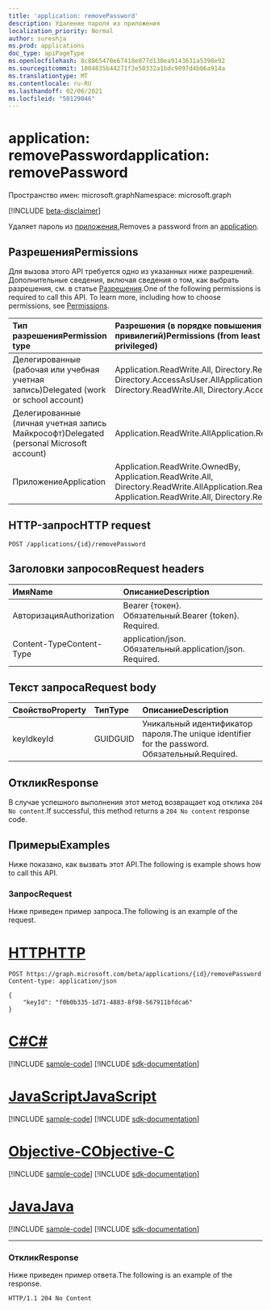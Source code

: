 ```yaml
---
title: 'application: removePassword'
description: Удаление пароля из приложения
localization_priority: Normal
author: sureshja
ms.prod: applications
doc_type: apiPageType
ms.openlocfilehash: 8c8865470e67418e877d130ea9143631a5398e92
ms.sourcegitcommit: 1004835b44271f2e50332a1bdc9097d4b06a914a
ms.translationtype: MT
ms.contentlocale: ru-RU
ms.lasthandoff: 02/06/2021
ms.locfileid: "50129046"
---
```

# <a name="application-removepassword"></a><span data-ttu-id="e5bc8-103">application: removePassword</span><span class="sxs-lookup"><span data-stu-id="e5bc8-103">application: removePassword</span></span>

<span data-ttu-id="e5bc8-104">Пространство имен: microsoft.graph</span><span class="sxs-lookup"><span data-stu-id="e5bc8-104">Namespace: microsoft.graph</span></span>

[!INCLUDE [beta-disclaimer](../../includes/beta-disclaimer.md)]

<span data-ttu-id="e5bc8-105">Удаляет пароль из [приложения.](../resources/application.md)</span><span class="sxs-lookup"><span data-stu-id="e5bc8-105">Removes a password from an [application](../resources/application.md).</span></span>

## <a name="permissions"></a><span data-ttu-id="e5bc8-106">Разрешения</span><span class="sxs-lookup"><span data-stu-id="e5bc8-106">Permissions</span></span>

<span data-ttu-id="e5bc8-p101">Для вызова этого API требуется одно из указанных ниже разрешений. Дополнительные сведения, включая сведения о том, как выбрать разрешения, см. в статье [Разрешения](/graph/permissions-reference).</span><span class="sxs-lookup"><span data-stu-id="e5bc8-p101">One of the following permissions is required to call this API. To learn more, including how to choose permissions, see [Permissions](/graph/permissions-reference).</span></span>

| <span data-ttu-id="e5bc8-109">Тип разрешения</span><span class="sxs-lookup"><span data-stu-id="e5bc8-109">Permission type</span></span>                        | <span data-ttu-id="e5bc8-110">Разрешения (в порядке повышения привилегий)</span><span class="sxs-lookup"><span data-stu-id="e5bc8-110">Permissions (from least to most privileged)</span></span> |
|:---------------------------------------|:--------------------------------------------|
| <span data-ttu-id="e5bc8-111">Делегированные (рабочая или учебная учетная запись)</span><span class="sxs-lookup"><span data-stu-id="e5bc8-111">Delegated (work or school account)</span></span>     | <span data-ttu-id="e5bc8-112">Application.ReadWrite.All, Directory.ReadWrite.All, Directory.AccessAsUser.All</span><span class="sxs-lookup"><span data-stu-id="e5bc8-112">Application.ReadWrite.All, Directory.ReadWrite.All, Directory.AccessAsUser.All</span></span> |
| <span data-ttu-id="e5bc8-113">Делегированные (личная учетная запись Майкрософт)</span><span class="sxs-lookup"><span data-stu-id="e5bc8-113">Delegated (personal Microsoft account)</span></span> | <span data-ttu-id="e5bc8-114">Application.ReadWrite.All</span><span class="sxs-lookup"><span data-stu-id="e5bc8-114">Application.ReadWrite.All</span></span> |
| <span data-ttu-id="e5bc8-115">Приложение</span><span class="sxs-lookup"><span data-stu-id="e5bc8-115">Application</span></span>                            | <span data-ttu-id="e5bc8-116">Application.ReadWrite.OwnedBy, Application.ReadWrite.All, Directory.ReadWrite.All</span><span class="sxs-lookup"><span data-stu-id="e5bc8-116">Application.ReadWrite.OwnedBy, Application.ReadWrite.All, Directory.ReadWrite.All</span></span> |

## <a name="http-request"></a><span data-ttu-id="e5bc8-117">HTTP-запрос</span><span class="sxs-lookup"><span data-stu-id="e5bc8-117">HTTP request</span></span>

<!-- { "blockType": "ignored" } -->

```http
POST /applications/{id}/removePassword
```

## <a name="request-headers"></a><span data-ttu-id="e5bc8-118">Заголовки запросов</span><span class="sxs-lookup"><span data-stu-id="e5bc8-118">Request headers</span></span>

| <span data-ttu-id="e5bc8-119">Имя</span><span class="sxs-lookup"><span data-stu-id="e5bc8-119">Name</span></span>           | <span data-ttu-id="e5bc8-120">Описание</span><span class="sxs-lookup"><span data-stu-id="e5bc8-120">Description</span></span>                |
|:---------------|:---------------------------|
| <span data-ttu-id="e5bc8-121">Авторизация</span><span class="sxs-lookup"><span data-stu-id="e5bc8-121">Authorization</span></span>  | <span data-ttu-id="e5bc8-p102">Bearer {токен}. Обязательный.</span><span class="sxs-lookup"><span data-stu-id="e5bc8-p102">Bearer {token}. Required.</span></span>  |
| <span data-ttu-id="e5bc8-124">Content-Type</span><span class="sxs-lookup"><span data-stu-id="e5bc8-124">Content-Type</span></span>   | <span data-ttu-id="e5bc8-p103">application/json. Обязательный.</span><span class="sxs-lookup"><span data-stu-id="e5bc8-p103">application/json. Required.</span></span>|

## <a name="request-body"></a><span data-ttu-id="e5bc8-127">Текст запроса</span><span class="sxs-lookup"><span data-stu-id="e5bc8-127">Request body</span></span>

| <span data-ttu-id="e5bc8-128">Свойство</span><span class="sxs-lookup"><span data-stu-id="e5bc8-128">Property</span></span>  | <span data-ttu-id="e5bc8-129">Тип</span><span class="sxs-lookup"><span data-stu-id="e5bc8-129">Type</span></span> | <span data-ttu-id="e5bc8-130">Описание</span><span class="sxs-lookup"><span data-stu-id="e5bc8-130">Description</span></span>|
|:----------|:-----|:-----------|
| <span data-ttu-id="e5bc8-131">keyId</span><span class="sxs-lookup"><span data-stu-id="e5bc8-131">keyId</span></span>     | <span data-ttu-id="e5bc8-132">GUID</span><span class="sxs-lookup"><span data-stu-id="e5bc8-132">GUID</span></span> | <span data-ttu-id="e5bc8-133">Уникальный идентификатор пароля.</span><span class="sxs-lookup"><span data-stu-id="e5bc8-133">The unique identifier for the password.</span></span> <span data-ttu-id="e5bc8-134">Обязательный.</span><span class="sxs-lookup"><span data-stu-id="e5bc8-134">Required.</span></span> |

## <a name="response"></a><span data-ttu-id="e5bc8-135">Отклик</span><span class="sxs-lookup"><span data-stu-id="e5bc8-135">Response</span></span>

<span data-ttu-id="e5bc8-136">В случае успешного выполнения этот метод возвращает код отклика `204 No content`.</span><span class="sxs-lookup"><span data-stu-id="e5bc8-136">If successful, this method returns a `204 No content` response code.</span></span>

## <a name="examples"></a><span data-ttu-id="e5bc8-137">Примеры</span><span class="sxs-lookup"><span data-stu-id="e5bc8-137">Examples</span></span>

<span data-ttu-id="e5bc8-138">Ниже показано, как вызвать этот API.</span><span class="sxs-lookup"><span data-stu-id="e5bc8-138">The following is example shows how to call this API.</span></span>

### <a name="request"></a><span data-ttu-id="e5bc8-139">Запрос</span><span class="sxs-lookup"><span data-stu-id="e5bc8-139">Request</span></span>

<span data-ttu-id="e5bc8-140">Ниже приведен пример запроса.</span><span class="sxs-lookup"><span data-stu-id="e5bc8-140">The following is an example of the request.</span></span>

# <a name="http"></a>[<span data-ttu-id="e5bc8-141">HTTP</span><span class="sxs-lookup"><span data-stu-id="e5bc8-141">HTTP</span></span>](#tab/http)
<!-- {
  "blockType": "request",
  "name": "application_removepassword"
}-->

```http
POST https://graph.microsoft.com/beta/applications/{id}/removePassword
Content-type: application/json

{
    "keyId": "f0b0b335-1d71-4883-8f98-567911bfdca6"
}
```
# <a name="c"></a>[<span data-ttu-id="e5bc8-142">C#</span><span class="sxs-lookup"><span data-stu-id="e5bc8-142">C#</span></span>](#tab/csharp)
[!INCLUDE [sample-code](../includes/snippets/csharp/application-removepassword-csharp-snippets.md)]
[!INCLUDE [sdk-documentation](../includes/snippets/snippets-sdk-documentation-link.md)]

# <a name="javascript"></a>[<span data-ttu-id="e5bc8-143">JavaScript</span><span class="sxs-lookup"><span data-stu-id="e5bc8-143">JavaScript</span></span>](#tab/javascript)
[!INCLUDE [sample-code](../includes/snippets/javascript/application-removepassword-javascript-snippets.md)]
[!INCLUDE [sdk-documentation](../includes/snippets/snippets-sdk-documentation-link.md)]

# <a name="objective-c"></a>[<span data-ttu-id="e5bc8-144">Objective-C</span><span class="sxs-lookup"><span data-stu-id="e5bc8-144">Objective-C</span></span>](#tab/objc)
[!INCLUDE [sample-code](../includes/snippets/objc/application-removepassword-objc-snippets.md)]
[!INCLUDE [sdk-documentation](../includes/snippets/snippets-sdk-documentation-link.md)]

# <a name="java"></a>[<span data-ttu-id="e5bc8-145">Java</span><span class="sxs-lookup"><span data-stu-id="e5bc8-145">Java</span></span>](#tab/java)
[!INCLUDE [sample-code](../includes/snippets/java/application-removepassword-java-snippets.md)]
[!INCLUDE [sdk-documentation](../includes/snippets/snippets-sdk-documentation-link.md)]

---


### <a name="response"></a><span data-ttu-id="e5bc8-146">Отклик</span><span class="sxs-lookup"><span data-stu-id="e5bc8-146">Response</span></span>

<span data-ttu-id="e5bc8-147">Ниже приведен пример ответа.</span><span class="sxs-lookup"><span data-stu-id="e5bc8-147">The following is an example of the response.</span></span>

<!-- {
  "blockType": "response",
  "truncated": true,
  "@odata.type": "microsoft.graph.passwordCredential"
} -->

```http
HTTP/1.1 204 No Content
```

<!-- uuid: 16cd6b66-4b1a-43a1-adaf-3a886856ed98
2019-02-04 14:57:30 UTC -->
<!-- {
  "type": "#page.annotation",
  "description": "application: removePassword",
  "keywords": "",
  "section": "documentation",
  "tocPath": ""
}-->



